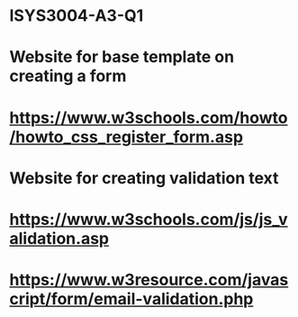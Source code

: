 # ISYS3004-A3-Q1

# Website for base template on creating a form
# https://www.w3schools.com/howto/howto_css_register_form.asp

# Website for creating validation text
# https://www.w3schools.com/js/js_validation.asp 
# https://www.w3resource.com/javascript/form/email-validation.php
